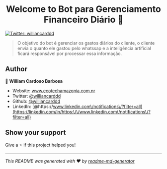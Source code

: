 <h1 align="center">Welcome to Bot para Gerenciamento Financeiro Diário 👋</h1>
<p>
  <a href="https://twitter.com/williancarddd" target="_blank">
    <img alt="Twitter: williancarddd" src="https://img.shields.io/twitter/follow/williancarddd.svg?style=social" />
  </a>
</p>

> O objetivo do bot é gerenciar os gastos diários do cliente, o cliente envia o quanto ele gastou pelo whatssap e a inteligência artificial ficará responsável por processar essa informação.

## Author

👤 **William Cardoso Barbosa**

* Website: www.ecotechamazonia.com.nr
* Twitter: [@williancarddd](https://twitter.com/williancarddd)
* Github: [@williancarddd](https://github.com/williancarddd)
* LinkedIn: [@https:\/\/www.linkedin.com\/notifications\/?filter=all](https://linkedin.com/in/https:\/\/www.linkedin.com\/notifications\/?filter=all)

## Show your support

Give a ⭐️ if this project helped you!

***
_This README was generated with ❤️ by [readme-md-generator](https://github.com/kefranabg/readme-md-generator)_